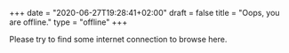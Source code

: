 +++
date = "2020-06-27T19:28:41+02:00"
draft = false
title = "Oops, you are offline."
type = "offline"
+++

Please try to find some internet connection to browse here.